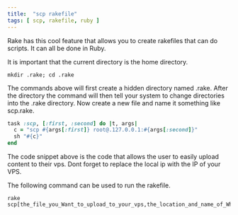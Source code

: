 ```yaml
---
title:  "scp rakefile"
tags: [ scp, rakefile, ruby ]
---
```

Rake has this cool feature that allows you to create rakefiles that can do scripts. It can all be done in Ruby. 


It is important that the current directory is the home directory. 
```
mkdir .rake; cd .rake
```

The commands above will first create a hidden directory named .rake. After the directory the command will then tell your system to change directories into the .rake directory. Now create a new file and name it something like scp.rake. 


```ruby
task :scp, [:first, :second] do |t, args|
  c = "scp #{args[:first]} root@.127.0.0.1:#{args[:second]}"
  sh "#{c}"
end
```

The code snippet above is the code that allows the user to easily upload content to their vps. Dont forget to replace the local ip with the IP of your VPS. 

The following command can be used to run the rakefile. 

```
rake scp[the_file_you_Want_to_upload_to_your_vps,the_location_and_name_of_Where_you_want_to_save_it_as]
```
